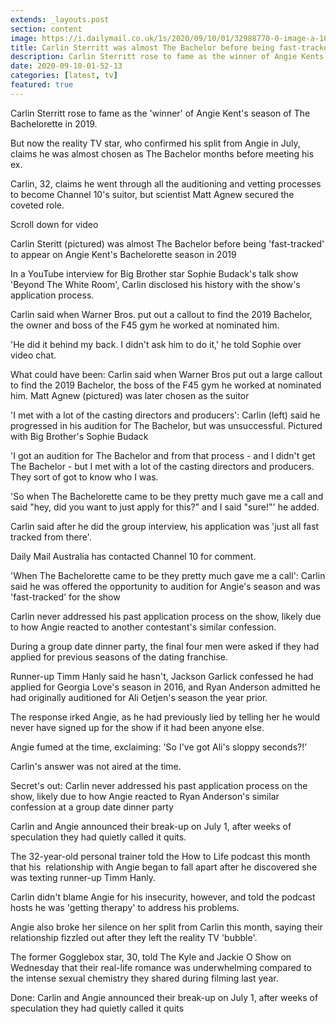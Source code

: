```yaml
---
extends: _layouts.post
section: content
image: https://i.dailymail.co.uk/1s/2020/09/10/01/32988770-0-image-a-10_1599697914276.jpg 
title: Carlin Sterritt was almost The Bachelor before being fast-tracked for Angie Kents season  
description: Carlin Sterritt rose to fame as the winner of Angie Kents season of The Bachelorette in 2019. But the reality TV star claims he was almost chosen as The Bachelor months before meeting his now-ex. 
date: 2020-09-10-01-52-13 
categories: [latest, tv] 
featured: true 
--- 
```

Carlin Sterritt rose to fame as the 'winner' of Angie Kent's season of The Bachelorette in 2019.

But now the reality TV star, who confirmed his split from Angie in July, claims he was almost chosen as The Bachelor months before meeting his ex. 

Carlin, 32, claims he went through all the auditioning and vetting processes to become Channel 10's suitor, but scientist Matt Agnew secured the coveted role.

Scroll down for video 

Carlin Steritt (pictured) was almost The Bachelor before being 'fast-tracked' to appear on Angie Kent's Bachelorette season in 2019

In a YouTube interview for Big Brother star Sophie Budack's talk show 'Beyond The White Room', Carlin disclosed his history with the show's application process.

Carlin said when Warner Bros. put out a callout to find the 2019 Bachelor, the owner and boss of the F45 gym he worked at nominated him.

'He did it behind my back. I didn't ask him to do it,' he told Sophie over video chat.

What could have been: Carlin said when Warner Bros put out a large callout to find the 2019 Bachelor, the boss of the F45 gym he worked at nominated him. Matt Agnew (pictured) was later chosen as the suitor

'I met with a lot of the casting directors and producers': Carlin (left) said he progressed in his audition for The Bachelor, but was unsuccessful. Pictured with Big Brother's Sophie Budack

'I got an audition for The Bachelor and from that process - and I didn't get The Bachelor - but I met with a lot of the casting directors and producers. They sort of got to know who I was.

'So when The Bachelorette came to be they pretty much gave me a call and said "hey, did you want to just apply for this?" and I said "sure!"' he added.

Carlin said after he did the group interview, his application was 'just all fast tracked from there'.

Daily Mail Australia has contacted Channel 10 for comment. 

'When The Bachelorette came to be they pretty much gave me a call': Carlin said he was offered the opportunity to audition for Angie's season and was 'fast-tracked' for the show

Carlin never addressed his past application process on the show, likely due to how Angie reacted to another contestant's similar confession.

During a group date dinner party, the final four men were asked if they had applied for previous seasons of the dating franchise.

Runner-up Timm Hanly said he hasn't, Jackson Garlick confessed he had applied for Georgia Love's season in 2016, and Ryan Anderson admitted he had originally auditioned for Ali Oetjen's season the year prior.

The response irked Angie, as he had previously lied by telling her he would never have signed up for the show if it had been anyone else.  

Angie fumed at the time, exclaiming: 'So I've got Ali's sloppy seconds?!' 

Carlin's answer was not aired at the time. 

Secret's out: Carlin never addressed his past application process on the show, likely due to how Angie reacted to Ryan Anderson's similar confession at a group date dinner party

Carlin and Angie announced their break-up on July 1, after weeks of speculation they had quietly called it quits.   

The 32-year-old personal trainer told the How to Life podcast this month that his  relationship with Angie began to fall apart after he discovered she was texting runner-up Timm Hanly.  

Carlin didn't blame Angie for his insecurity, however, and told the podcast hosts he was 'getting therapy' to address his problems.    

Angie also broke her silence on her split from Carlin this month, saying their relationship fizzled out after they left the reality TV 'bubble'.

The former Gogglebox star, 30, told The Kyle and Jackie O Show on Wednesday that their real-life romance was underwhelming compared to the intense sexual chemistry they shared during filming last year.

Done: Carlin and Angie announced their break-up on July 1, after weeks of speculation they had quietly called it quits

